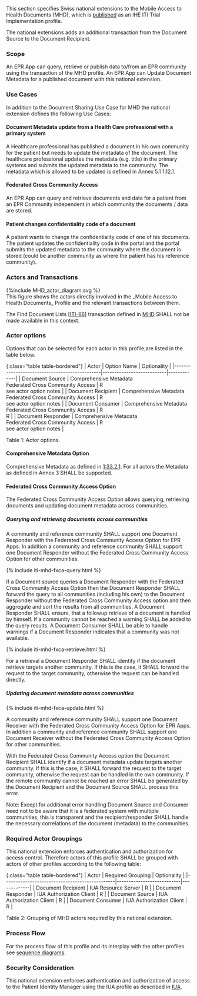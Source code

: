 This section specifies Swiss national extensions to the Mobile Access to Health Documents (MHD), which is [published](https://profiles.ihe.net/ITI/MHD/index.html) as an IHE ITI Trial Implementation profile.

The national extensions adds an additional transaction from the Document Source to the Document Recipient. 

### Scope  
An EPR App can query, retrieve or publish data to/from an EPR community using the transaction of the MHD profile. 
An EPR App can Update Document Metadata for a published document with this national extension.  

###	Use Cases  
In addition to the Document Sharing Use Case for MHD the national extension defines the following Use Cases:

#### Document Metadata update from a Health Care professional with a primary system
A Healthcare professional has published a document in his own community for the patient but needs to update the metadata of the document. 
The healthcare professional updates the metadata (e.g. title) in the primary systems and submits the updated metadata to the community. The
metadata which is allowed to be updated is defined in Annex 5.1 1.12.1.

#### Federated Cross Community Access
An EPR App can query and retrieve documents and data for a patient from an EPR Community independent in which community the documents / data are stored.

#### Patient changes confidentiality code of a document
A patient wants to change the confidentiality code of one of his documents. The patient updates the confidentiality code in the portal and the portal submits the updated metadata to the community where the document is stored (could be another community as where the patient has his reference community). 

###	Actors and Transactions  

<div>
{%include MHD_actor_diagram.svg %}
</div>
This figure shows the actors directly involved in the _Mobile Access to Health Documents_ Profile and the relevant 
transactions between them.

The Find Document Lists [[ITI-66]](https://profiles.ihe.net/ITI/MHD/ITI-66.html) transaction defined in [MHD](https://profiles.ihe.net/ITI/MHD/index.html) SHALL not be made available in this context.

### Actor options  

Options that can be selected for each actor in this profile,are listed in the table below. 

{:class="table table-bordered"}
| Actor                                         | Option Name         | Optionality  |
|-----------------------------------------------|---------------------------|-------------|
| Document Source                               | Comprehensive Metadata <br />Federated Cross Community Access   | R  <br /> see actor option notes    |
| Document Recipient                            | Comprehensive Metadata <br />Federated Cross Community Access    | R <br /> see actor option notes |
| Document Consumer                             | Comprehensive Metadata <br />Federated Cross Community Access   | R <br /> R  |
| Document Responder                            | Comprehensive Metadata <br />Federated Cross Community Access  | R<br /> see actor option notes  |

<figcaption ID="1">Table 1: Actor options.</figcaption>


#### Comprehensive Metadata Option

Comprehensive Metadata as defined in [1:33.2.1](https://profiles.ihe.net/ITI/MHD/1332_actor_options.html#13321-comprehensive-metadata-option). For all actors the Metadata as defined in Annex 3 SHALL be supported.

#### Federated Cross Community Access Option

The Federated Cross Community Access Option allows querying, retrieving documents and updating document metadata across communities. 

##### Querying and retrieving documents across communities

A community and reference community SHALL support one Document Responder with the Federated Cross Community Access Option for EPR Apps.
In addition a community and reference community SHALL support one Document Responder without the Federated Cross Community Access Option for other communities.

{% include iti-mhd-fxca-query.html %}

If a Document source queries a Document Responder with the Federated Cross Community Access Option then the Document Responder SHALL forward the query to all communities (including his own) to the Document Responder without the Federated Cross Community Access option and then aggregate and sort the results from all communities. A Document Responder SHALL ensure, that a followup retrieve of a document is handled by himself. If a community cannot be reached a warning SHALL be added to the query results. A Document Consumer SHALL be able to handle warnings if a Document Responder indicates that a community was not available.

{% include iti-mhd-fxca-retrieve.html %}

For a retrieval a Document Responder SHALL identify if the document retrieve targets another community. If this is the case, it SHALL forward the request to the target community, otherwise the request can be handled directly.

##### Updating document metadata across communities

{% include iti-mhd-fxca-update.html %}

A community and reference community SHALL support one Document Receiver with the Federated Cross Community Access Option for EPR Apps. In addition a community and reference community SHALL support one Document Receiver without the Federated Cross Community Access Option for other communities.

 With the Federated Cross Community Access option the Document Recipient SHALL identify if a document metadata update targets another community. If this is the case, it SHALL forward the request to the target community, otherwise the request can be handled in the own community. If the remote community cannot be reached an error SHALL be generated by the Document Recipient and the Document Source SHALL process this error.

 Note: Except for additional error handling Document Source and Consumer need not to be aware that it is a federated system with multiple communities, this is transparent and the recipient/responder SHALL handle the necessary correlations of the document (metadata) to the communities.
   
### Required Actor Groupings  
This national extension enforces authentication and authorization for access control. Therefore actors of this profile SHALL be grouped with actors of other profiles according to the following table: 


{:class="table table-bordered"}
| Actor                                         | Required Grouping         | Optionality |
|-----------------------------------------------|---------------------------|-------------|
| Document Recipient                            | IUA Resource Server       | R           |
| Document Responder                            | IUA Authorization Client  | R           |
| Document Source                               | IUA Authorization Client  | R           |
| Document Consumer                             | IUA Authorization Client  | R           |

<figcaption ID="2">Table 2: Grouping of MHD actors required by this national extension.</figcaption>

###	Process Flow
For the process flow of this profile and its interplay with the other profiles see [sequence diagrams](sequencediagrams.html). 

### Security Consideration
This national extension enforces authentication and authorization of access to the Patient Identity Manager using the 
IUA profile as described in [IUA](iti-71.html#expected-actions-1).
